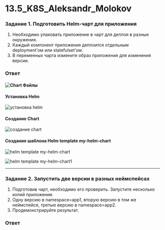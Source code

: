 # 13.5_K8S_Aleksandr_Molokov

### Задание 1. Подготовить Helm-чарт для приложения

1. Необходимо упаковать приложение в чарт для деплоя в разные окружения. 
2. Каждый компонент приложения деплоится отдельным deployment’ом или statefulset’ом.
3. В переменных чарта измените образ приложения для изменения версии.


### Ответ

#### ![Chart Файлы](https://github.com/ALEMOLOKOV/13.5_K8S_Aleksandr_Molokov/commit/4fea76ec1d1828e68959e3dd0dfbbcc102d87374)

#### Установка Helm

![установка helm](https://github.com/ALEMOLOKOV/13.5_K8S_Aleksandr_Molokov/assets/109212419/46dfbc6b-6b3b-40a2-9129-d5df63afde0d)

#### Создание Chart

![создание chart](https://github.com/ALEMOLOKOV/13.5_K8S_Aleksandr_Molokov/assets/109212419/98a56d3a-7fc2-4647-a71f-f02d0ea29052)

#### Создание шаблона Helm template my-helm-chart

![helm template my-helm-chart](https://github.com/ALEMOLOKOV/13.5_K8S_Aleksandr_Molokov/assets/109212419/28fa3053-a5d1-43d9-b905-699328e0286a)

![helm template my-helm-chart1](https://github.com/ALEMOLOKOV/13.5_K8S_Aleksandr_Molokov/assets/109212419/04e764c1-1b8a-4aba-a5db-5a533964f14f)


------
### Задание 2. Запустить две версии в разных неймспейсах

1. Подготовив чарт, необходимо его проверить. Запуститe несколько копий приложения.
2. Одну версию в namespace=app1, вторую версию в том же неймспейсе, третью версию в namespace=app2.
3. Продемонстрируйте результат.


### Ответ

